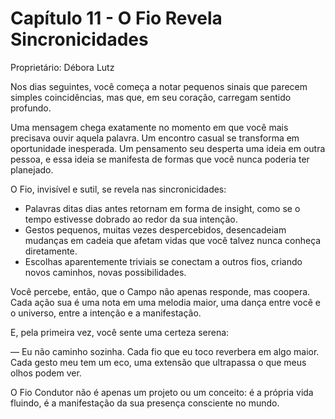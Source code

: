 # Capítulo 11 - O Fio Revela Sincronicidades

Proprietário: Débora Lutz

Nos dias seguintes, você começa a notar pequenos sinais que parecem simples coincidências, mas que, em seu coração, carregam sentido profundo.

Uma mensagem chega exatamente no momento em que você mais precisava ouvir aquela palavra. Um encontro casual se transforma em oportunidade inesperada. Um pensamento seu desperta uma ideia em outra pessoa, e essa ideia se manifesta de formas que você nunca poderia ter planejado.

O Fio, invisível e sutil, se revela nas sincronicidades:

- Palavras ditas dias antes retornam em forma de insight, como se o tempo estivesse dobrado ao redor da sua intenção.
- Gestos pequenos, muitas vezes despercebidos, desencadeiam mudanças em cadeia que afetam vidas que você talvez nunca conheça diretamente.
- Escolhas aparentemente triviais se conectam a outros fios, criando novos caminhos, novas possibilidades.

Você percebe, então, que o Campo não apenas responde, mas coopera. Cada ação sua é uma nota em uma melodia maior, uma dança entre você e o universo, entre a intenção e a manifestação.

E, pela primeira vez, você sente uma certeza serena:

— Eu não caminho sozinha. Cada fio que eu toco reverbera em algo maior. Cada gesto meu tem um eco, uma extensão que ultrapassa o que meus olhos podem ver.

O Fio Condutor não é apenas um projeto ou um conceito: é a própria vida fluindo, é a manifestação da sua presença consciente no mundo.